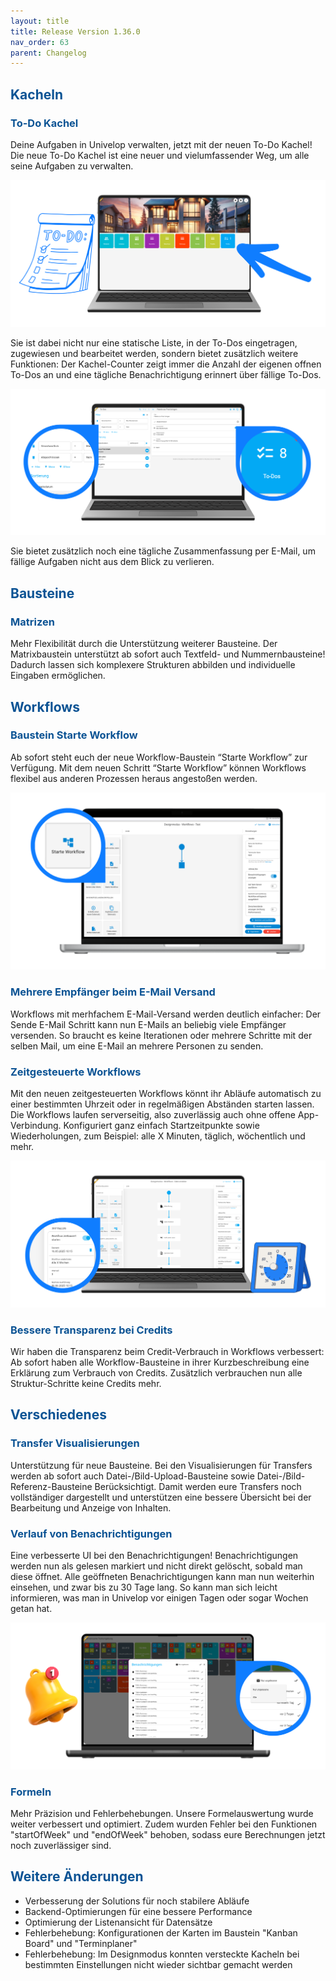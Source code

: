 ```yaml
---
layout: title
title: Release Version 1.36.0
nav_order: 63
parent: Changelog
---
```


## <span style="color:#0b5394">**Kacheln**</span>

### <span style="color:#0b5394">**To-Do Kachel**</span>

Deine Aufgaben in Univelop verwalten, jetzt mit der neuen To-Do Kachel!
Die neue To-Do Kachel ist eine neuer und vielumfassender Weg, um alle seine Aufgaben zu verwalten.

![todo-tile-1](\assets\changelog\1-36\todo-tile-1.png 'todo-tile-1')

Sie ist dabei nicht nur eine statische Liste, in der To-Dos eingetragen, zugewiesen und bearbeitet werden, sondern bietet zusätzlich weitere Funktionen: Der Kachel-Counter zeigt immer die Anzahl der eigenen offnen To-Dos an und eine tägliche Benachrichtigung erinnert über fällige To-Dos.

![todo-tile-2](\assets\changelog\1-36\todo-tile-2.png 'todo-tile-2')

Sie bietet zusätzlich noch eine tägliche Zusammenfassung per E-Mail, um fällige Aufgaben nicht aus dem Blick zu verlieren.

## <span style="color:#0b5394">**Bausteine**</span>

### <span style="color:#0b5394">**Matrizen**</span>

Mehr Flexibilität durch die Unterstützung weiterer Bausteine. Der Matrixbaustein unterstützt ab sofort auch Textfeld- und Nummernbausteine! Dadurch lassen sich komplexere Strukturen abbilden und individuelle Eingaben ermöglichen.

## <span style="color:#0b5394">**Workflows**</span>

### <span style="color:#0b5394">**Baustein Starte Workflow**</span>

Ab sofort steht euch der neue Workflow-Baustein “Starte Workflow” zur Verfügung. Mit dem neuen Schritt “Starte Workflow” können Workflows flexibel aus anderen Prozessen heraus angestoßen werden.

![start-workflow-step](\assets\changelog\1-36\start-workflow-step.png 'start-workflow-step')

### <span style="color:#0b5394">**Mehrere Empfänger beim E-Mail Versand**</span>

Workflows mit merhfachem E-Mail-Versand werden deutlich einfacher: Der Sende E-Mail Schritt kann nun E-Mails an beliebig viele Empfänger versenden. So braucht es keine Iterationen oder mehrere Schritte mit der selben Mail, um eine E-Mail an mehrere Personen zu senden.

### <span style="color:#0b5394">**Zeitgesteuerte Workflows**</span>

Mit den neuen zeitgesteuerten Workflows könnt ihr Abläufe automatisch zu einer bestimmten Uhrzeit oder in regelmäßigen Abständen starten lassen.
Die Workflows laufen serverseitig, also zuverlässig auch ohne offene App-Verbindung.
Konfiguriert ganz einfach Startzeitpunkte sowie Wiederholungen, zum Beispiel: alle X Minuten, täglich, wöchentlich und mehr.

![time-based-workflows](\assets\changelog\1-36\time-based-workflows.png 'time-based-workflows')

### <span style="color:#0b5394">**Bessere Transparenz bei Credits**</span>

Wir haben die Transparenz beim Credit-Verbrauch in Workflows verbessert: Ab sofort haben alle Workflow-Bausteine in ihrer Kurzbeschreibung eine Erklärung zum Verbrauch von Credits. Zusätzlich verbrauchen nun alle Struktur-Schritte keine Credits mehr.

## <span style="color:#0b5394">**Verschiedenes**</span>

### <span style="color:#0b5394">**Transfer Visualisierungen**</span>

Unterstützung für neue Bausteine. Bei den Visualisierungen für Transfers werden ab sofort auch Datei-/Bild-Upload-Bausteine sowie Datei-/Bild-Referenz-Bausteine Berücksichtigt.
Damit werden eure Transfers noch vollständiger dargestellt und unterstützen eine bessere Übersicht bei der Bearbeitung und Anzeige von Inhalten.

### <span style="color:#0b5394">**Verlauf von Benachrichtigungen**</span>

Eine verbesserte UI bei den Benachrichtigungen!
Benachrichtigungen werden nun als gelesen markiert und nicht direkt gelöscht, sobald man diese öffnet. Alle geöffneten Benachrichtigungen kann man nun weiterhin einsehen, und zwar bis zu 30 Tage lang. So kann man sich leicht informieren, was man in Univelop vor einigen Tagen oder sogar Wochen getan hat.

![notification-history](\assets\changelog\1-36\notification-history.png 'notification-history')

### <span style="color:#0b5394">**Formeln**</span>

Mehr Präzision und Fehlerbehebungen. Unsere Formelauswertung wurde weiter verbessert und optimiert. Zudem wurden Fehler bei den Funktionen "startOfWeek" und "endOfWeek" behoben, sodass eure Berechnungen jetzt noch zuverlässiger sind.

## <span style="color:#0b5394">**Weitere Änderungen**</span>

-   Verbesserung der Solutions für noch stabilere Abläufe
-   Backend-Optimierungen für eine bessere Performance
-   Optimierung der Listenansicht für Datensätze
-   Fehlerbehebung: Konfigurationen der Karten im Baustein "Kanban Board" und "Terminplaner"
-   Fehlerbehebung: Im Designmodus konnten versteckte Kacheln bei bestimmten Einstellungen nicht wieder sichtbar gemacht werden
